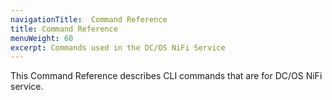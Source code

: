 ```yaml
---
navigationTitle:  Command Reference
title: Command Reference
menuWeight: 60
excerpt: Commands used in the DC/OS NiFi Service
---
```


This Command Reference describes CLI commands that are for DC/OS NiFi service.
